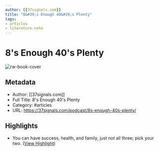 ```yaml
---
author: [[37signals.com]]
title: "8&#39;s Enough 40&#39;s Plenty"
tags: 
- articles
- literature-note
---
```

# 8's Enough 40's Plenty

![rw-book-cover](https://37signals.com/podcast/assets/head/social-image.png)

## Metadata
- Author: [[37signals.com]]
- Full Title: 8's Enough 40's Plenty
- Category: #articles
- URL: https://37signals.com/podcast/8s-enough-40s-plenty/

## Highlights
- You can have success, health, and family, just not all three; pick your two. ([View Highlight](https://read.readwise.io/read/01gsk6mrfsktqt63zhcz520rxk))
